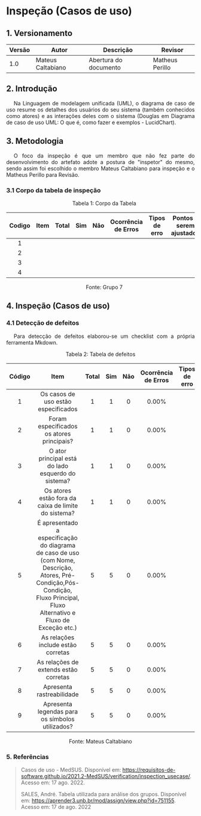 # Inspeção (Casos de uso)

## 1. Versionamento

| Versão | Autor             | Descrição             | Revisor         |
| ------ | ----------------- | --------------------- | --------------- |
| 1.0    | Mateus Caltabiano | Abertura do documento | Matheus Perillo |

## 2. Introdução

<p style="text-indent: 20px; text-align: justify">
    Na Linguagem de modelagem unificada (UML), o diagrama de caso de uso resume os detalhes dos usuários do seu sistema (também conhecidos como atores) e as interações deles com o sistema (Douglas em Diagrama de caso de uso UML: O que é, como fazer e exemplos - LucidChart).
</p>

## 3. Metodologia

<p style="text-indent: 20px; text-align: justify">
    O foco da inspeção é que um membro que não fez parte do desenvolvimento do artefato adote a postura de "inspetor" do mesmo, sendo assim foi escolhido o membro Mateus Caltabiano para inspeção e o Matheus Perillo para Revisão.
</p>

### 3.1 Corpo da tabela de inspeção

<p style="text-indent: 20px; text-align: center">Tabela 1: Corpo da Tabela</p>

| Codigo | Item | Total | Sim | Não | Ocorrência <br> de Erros | Tipos de erro | Pontos a serem ajustados    |
| ------ | ---- | ----- | --- | --- | ------------------------ | ------------- | --- |
| <center>1</center>  |  |   |     |     |                          |               |     |
| <center>2</center>  |  |   |     |     |                          |               |     |
| <center>3</center>  |  |   |     |     |                          |               |     |
| <center>4</center>  |  |   |     |     |                          |               |     |

<p style="text-indent: 20px; text-align: center">Fonte: Grupo 7</p>

## 4. Inspeção (Casos de uso)

### 4.1 Detecção de defeitos

<p style="text-indent: 20px; text-align: justify">
    Para detecção de defeitos elaborou-se um checklist com a própria ferramenta Mkdown.
</p>

<div style="text-align: center">
<p>Tabela 2: Tabela de defeitos</p>
</div>

| Código |                                                                                     Item                                                                                      | Total | Sim | Não | Ocorrência de Erros | Tipos de erro | Pontos a serem ajustados |
|:------:|:-----------------------------------------------------------------------------------------------------------------------------------------------------------------------------:|:-----:|:---:|:---:|:-------------------:|:-------------:|:------------------------:|
|   1    |                                                                      Os casos de uso estão especificados                                                                      |   1   |  1  |  0  |        0.00%        |               |                          |
|   2    |                                                                   Foram especificados os atores principais?                                                                   |   1   |  1  |  0  |        0.00%        |               |                          |
|   3    |                                                              O ator principal está do lado esquerdo do sistema?                                                               |   1   |  1  |  0  |        0.00%        |               |                          |
|   4    |                                                              Os atores estão fora da caixa de limite do sistema?                                                              |   1   |  1  |  0  |        0.00%        |               |                          |
|   5    | É apresentado a especificação do diagrama de caso de uso (com Nome, Descrição, Atores, Pré-Condição,Pós-Condição, Fluxo Principal, Fluxo Alternativo e Fluxo de Exceção etc.) |   5   |  5  |  0  |        0.00%        |               |                          |
|   6    |                                                                      As relações include estão corretas                                                                       |   5   |  5  |  0  |        0.00%        |               |                          |
|   7    |                                                                     As relações de extends estão corretas                                                                     |   5   |  5  |  0  |        0.00%        |               |                          |
|   8    |                                                                           Apresenta rastreabilidade                                                                           |   5   |  5  |  0  |        0.00%        |               |                          |
|   9    |                                                                Apresenta legendas para os símbolos utilizados?                                                                |   5   |  5  |  0  |        0.00%        |               |                          |

<div style="text-align: center">
<p>Fonte: Mateus Caltabiano</p>
</div>

### 5. Referências

>Casos de uso - MedSUS. Disponível em: https://requisitos-de-software.github.io/2021.2-MedSUS/verification/inspection_usecase/. Acesso em: 17 ago. 2022.
>
>SALES, André. Tabela utilizada para análise dos grupos. Disponível em: https://aprender3.unb.br/mod/assign/view.php?id=751155. Acesso em: 17 de ago. 2022